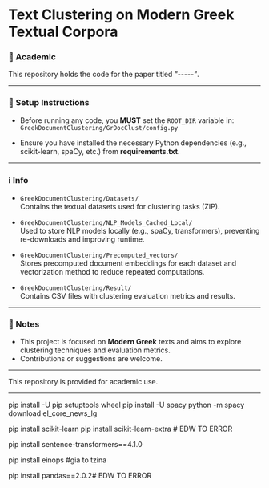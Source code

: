# Text Clustering on Modern Greek Textual Corpora

### 📄 Academic
This repository holds the code for the paper titled *"-----"*.

---

### 📁 Setup Instructions

- Before running any code, you **MUST** set the `ROOT_DIR` variable in: `GreekDocumentClustering/GrDocClust/config.py` 

- Ensure you have installed the necessary Python dependencies (e.g., scikit-learn, spaCy, etc.) from **requirements.txt**.



---

### ℹ️ Info

- `GreekDocumentClustering/Datasets/`  
  Contains the textual datasets used for clustering tasks (ZIP).

- `GreekDocumentClustering/NLP_Models_Cached_Local/`  
  Used to store NLP models locally (e.g., spaCy, transformers), preventing re-downloads and improving runtime.

- `GreekDocumentClustering/Precomputed_vectors/`  
  Stores precomputed document embeddings for each dataset and vectorization method to reduce repeated computations.

- `GreekDocumentClustering/Result/`  
  Contains CSV files with clustering evaluation metrics and results.

---

### 📝 Notes

- This project is focused on **Modern Greek** texts and aims to explore clustering techniques and evaluation metrics.
- Contributions or suggestions are welcome.

---



This repository is provided for academic use.



-----------------------------------------------------------
pip install -U pip setuptools wheel
pip install -U spacy
python -m spacy download el_core_news_lg

pip install scikit-learn
pip install scikit-learn-extra # EDW TO ERROR

pip install sentence-transformers==4.1.0

pip install einops #gia to tzina

pip install pandas==2.0.2# EDW TO ERROR

